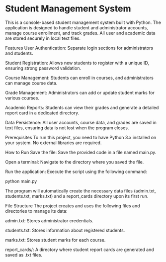 # Student Management System
This is a console-based student management system built with Python. The application is designed to handle student and administrator accounts, manage course enrollment, and track grades. All user and academic data are stored securely in local text files.

Features
User Authentication: Separate login sections for administrators and students.

Student Registration: Allows new students to register with a unique ID, ensuring strong password validation.

Course Management: Students can enroll in courses, and administrators can manage course data.

Grade Management: Administrators can add or update student marks for various courses.

Academic Reports: Students can view their grades and generate a detailed report card in a dedicated directory.

Data Persistence: All user accounts, course data, and grades are saved in text files, ensuring data is not lost when the program closes.

Prerequisites
To run this project, you need to have Python 3.x installed on your system. No external libraries are required.

How to Run
Save the file: Save the provided code in a file named main.py.

Open a terminal: Navigate to the directory where you saved the file.

Run the application: Execute the script using the following command:

python main.py

The program will automatically create the necessary data files (admin.txt, students.txt, marks.txt) and a report_cards directory upon its first run.

File Structure
The project creates and uses the following files and directories to manage its data:

admin.txt: Stores administrator credentials.

students.txt: Stores information about registered students.

marks.txt: Stores student marks for each course.

report_cards/: A directory where student report cards are generated and saved as .txt files.
